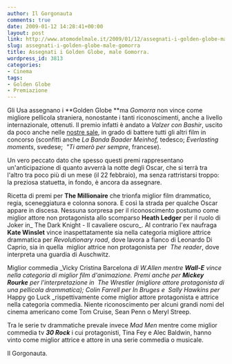```yaml
---
author: Il Gorgonauta
comments: true
date: 2009-01-12 14:28:41+00:00
layout: post
link: http://www.atomodelmale.it/2009/01/12/assegnati-i-golden-globe-male-gomorra/
slug: assegnati-i-golden-globe-male-gomorra
title: Assegnati i Golden Globe, male Gomorra.
wordpress_id: 3813
categories:
- Cinema
tags:
- Golden Globe
- Premiazione
---
```


Gli Usa assegnano i **Golden Globe **ma _Gomorra_ non vince come migliore pellicola straniera, nonostante i tanti riconoscimenti, anche a livello internazionale, ottenuti. Il premio infatti è andato a _Valzer con Bashir_, uscito da poco anche nelle [nostre sale](http://www.atomodelmale.it/2009/01/04/prime-visioni-gennaio-2009/), in grado di battere tutti gli altri film in concorso (sconfitti anche _La Banda Baader Meinhof,_ tedesco; _Everlasting moments_, svedese;  _"Ti amerò per sempre_, francese).

Un vero peccato dato che spesso questi premi rappresentano un'anticipazione di quanto avverrà la notte degli Oscar, che si terrà tra l'altro tra poco più di un mese (il 22 febbraio), ma senza rattristarsi troppo: la preziosa statuetta, in fondo, è ancora da assegnare.

Ricetta di premi per **The Millionaire** che trionfa miglior film drammatico, regia, sceneggiatura e colonna sonora. E così la strada per qualche Oscar appare in discesa. Nessuna sorpresa per il riconoscimento postumo come miglior attore non protagonista allo scomparso **Heath Ledger** per il ruolo di Joker in_ The Dark Knight - Il cavaliere oscuro_. Al contrario l'ex naufraga **Kate Winslet** vince inaspettatamente sia nella categoria  migliore attrice drammatica per _Revolutionary road_, dove lavora a fianco di Leonardo Di Caprio, sia in quella  miglior attrice non protagonista per  _The reader_, dove interpreta una guardia di Auschwitz.

<!-- more -->


Miglior commedia _Vicky Cristina Barcelona _di W.Allen mentre **_Wall-E_** vince nella categoria di miglior film d'animazione. Premi anche per **Mickey Rourke** per l'interpretazione in  _The Wrestler_ (migliore attore protagonista di una pellicola drammatica); Colin Farrell per _In Bruges_ e  Sally Hawkins per_ Happy go Luck _rispettivamente come miglior attore protagonista e attrice nella categoria commedia. Niente riconoscimento per alcuni grandi nomi del cinema americano come Tom Cruise, Sean Penn o Meryl Streep.

Tra le serie tv drammatiche prevale invece _Mad Men_ mentre come miglior commedia tv **_30 Rock_** i cui protagonisti, Tina Fey e Alec Baldwin, hanno vinto come miglior attrice e attore in una serie commedia o musicale.

Il Gorgonauta.
